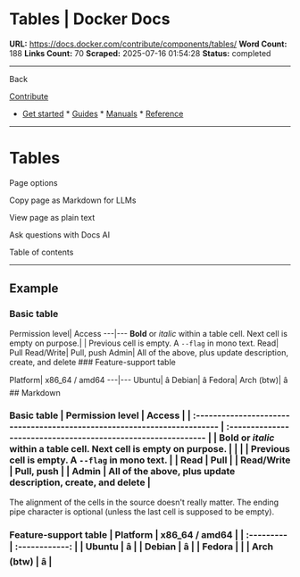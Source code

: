 # Tables | Docker Docs

**URL:** https://docs.docker.com/contribute/components/tables/
**Word Count:** 188
**Links Count:** 70
**Scraped:** 2025-07-16 01:54:28
**Status:** completed

---

Back

[Contribute](https://docs.docker.com/contribute/)

  * [Get started](https://docs.docker.com/get-started/)   * [Guides](https://docs.docker.com/guides/)   * [Manuals](https://docs.docker.com/manuals/)   * [Reference](https://docs.docker.com/reference/)

* * *

# Tables

Page options

Copy page as Markdown for LLMs

View page as plain text

Ask questions with Docs AI

Table of contents

* * *

## Example

### Basic table

Permission level| Access   ---|---   **Bold** or _italic_ within a table cell. Next cell is empty on purpose.|    | Previous cell is empty. A `--flag` in mono text.   Read| Pull   Read/Write| Pull, push   Admin| All of the above, plus update description, create, and delete      ### Feature-support table

Platform| x86\_64 / amd64   ---|---   Ubuntu| â    Debian| â    Fedora|    Arch \(btw\)| â       ## Markdown

### Basic table               | Permission level                                                         | Access                                                        |     | :----------------------------------------------------------------------- | :------------------------------------------------------------ |     | **Bold** or _italic_ within a table cell. Next cell is empty on purpose. |                                                               |     |                                                                          | Previous cell is empty. A `--flag` in mono text.              |     | Read                                                                     | Pull                                                          |     | Read/Write                                                               | Pull, push                                                    |     | Admin                                                                    | All of the above, plus update description, create, and delete |

The alignment of the cells in the source doesn't really matter. The ending pipe character is optional \(unless the last cell is supposed to be empty\).

### Feature-support table               | Platform   | x86_64 / amd64 |     | :--------- | :------------: |     | Ubuntu     |       â       |     | Debian     |       â       |     | Fedora     |                |     | Arch (btw) |       â       |
